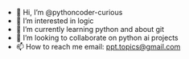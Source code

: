 - 👋 Hi, I’m @pythoncoder-curious
- 👀 I’m interested in logic
- 🌱 I’m currently learning python and about git
- 💞️ I’m looking to collaborate on python ai projects
- 📫 How to reach me email: ppt.topics@gmail.com

<!---
pythoncoder-curious/pythoncoder-curious is a ✨ special ✨ repository because its `README.md` (this file) appears on your GitHub profile.
You can click the Preview link to take a look at your changes.
--->
